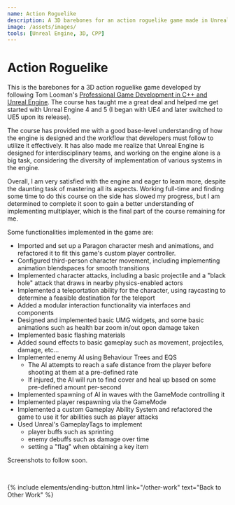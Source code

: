 ```yaml
---
name: Action Roguelike
description: A 3D barebones for an action roguelike game made in Unreal Engine 4/5 and C++ following a course 
image: /assets/images/
tools: [Unreal Engine, 3D, CPP]
---
```


# Action Roguelike

This is the barebones for a 3D action roguelike game developed by following Tom Looman's [Professional Game Development in C++ and Unreal Engine](https://courses.tomlooman.com/p/unrealengine-cpp). The course has taught me a great deal and helped me get started with Unreal Engine 4 and 5 (I began with UE4 and later switched to UE5 upon its release).

The course has provided me with a good base-level understanding of how the engine is designed and the workflow that developers must follow to utilize it effectively. It has also made me realize that Unreal Engine is designed for interdisciplinary teams, and working on the engine alone is a big task, considering the diversity of implementation of various systems in the engine.

Overall, I am very satisfied with the engine and eager to learn more, despite the daunting task of mastering all its aspects. Working full-time and finding some time to do this course on the side has slowed my progress, but I am determined to complete it soon to gain a better understanding of implementing multiplayer, which is the final part of the course remaining for me.
<!-- (I already have a basic understanding of multiplayer in Unreal Engine; please see [my other post]().) -->


Some functionalities implemented in the game are:

- Imported and set up a Paragon character mesh and animations, and refactored it to fit this game's custom player controller.
- Configured third-person character movement, including implementing animation blendspaces for smooth transitions
- Implemented character attacks, including a basic projectile and a "black hole" attack that draws in nearby physics-enabled actors
- Implemented a teleportation ability for the character, using raycasting to determine a feasible destination for the teleport
- Added a modular interaction functionality via interfaces and components
- Designed and implemented basic UMG widgets, and some basic animations such as health bar zoom in/out opon damage taken
- Implemented basic flashing materials
- Added sound effects to basic gameplay such as movement, projectiles, damage, etc...
- Implemented enemy AI using Behaviour Trees and EQS
    - The AI attempts to reach a safe distance from the player before shooting at them at a pre-defined rate
    - If injured, the AI will run to find cover and heal up based on some pre-defined amount per-second
- Implemented spawning of AI in waves with the GameMode controlling it
- Implemented player respawning via the GameMode
- Implemented a custom Gameplay Ability System and refactored the game to use it for abilities such as player attacks
- Used Unreal's GameplayTags to implement
    - player buffs such as sprinting
    - enemy debuffs such as damage over time
    - setting a "flag" when obtaining a key item


Screenshots to follow soon.

<!-- 
Here are some screenshots:

<div id="kindCompanionCarousel" class="carousel slide" data-bs-theme="dark">
  <div class="carousel-indicators">
    <button type="button" data-bs-target="#kindCompanionCarousel" data-bs-slide-to="0" class="active" aria-current="true" aria-label="Slide 1"></button>
    <button type="button" data-bs-target="#kindCompanionCarousel" data-bs-slide-to="1" aria-label="Slide 2"></button>
    <button type="button" data-bs-target="#kindCompanionCarousel" data-bs-slide-to="2" aria-label="Slide 3"></button>
    <button type="button" data-bs-target="#kindCompanionCarousel" data-bs-slide-to="3" aria-label="Slide 4"></button>
    <button type="button" data-bs-target="#kindCompanionCarousel" data-bs-slide-to="4" aria-label="Slide 5"></button>
    <button type="button" data-bs-target="#kindCompanionCarousel" data-bs-slide-to="5" aria-label="Slide 6"></button>
    <button type="button" data-bs-target="#kindCompanionCarousel" data-bs-slide-to="6" aria-label="Slide 7"></button>
    <button type="button" data-bs-target="#kindCompanionCarousel" data-bs-slide-to="7" aria-label="Slide 8"></button>
  </div>
  <div class="carousel-inner">
    <div class="carousel-item active">
      <img src="/assets/images/kindcompanion/kc-home-page.png" class="d-block w-50" alt="...">
    </div>
    <div class="carousel-item">
      <img src="/assets/images/kindcompanion/kc-controlled-breathing.png" class="d-block w-50" alt="...">
    </div>
    <div class="carousel-item">
      <img src="/assets/images/kindcompanion/kc-note-example.png" class="d-block w-50" alt="...">
    </div>
    <div class="carousel-item">
      <img src="/assets/images/kindcompanion/kc-note-reminder.png" class="d-block w-50" alt="...">
    </div>
    <div class="carousel-item">
      <img src="/assets/images/kindcompanion/kc-painting.png" class="d-block w-50" alt="...">
    </div>
    <div class="carousel-item">
      <img src="/assets/images/kindcompanion/kc-settings-general.png" class="d-block w-50" alt="...">
    </div>
    <div class="carousel-item">
      <img src="/assets/images/kindcompanion/kc-settings-reminder.png" class="d-block w-50" alt="...">
    </div>
    <div class="carousel-item">
      <img src="/assets/images/kindcompanion/kc-useful-knowledge.png" class="d-block w-50" alt="...">
    </div>
  </div>
  <button class="carousel-control-prev" type="button" data-bs-target="#kindCompanionCarousel" data-bs-slide="prev"  data-bs-theme="dark">
    <span class="carousel-control-prev-icon" aria-hidden="true"></span>
    <span class="visually-hidden">Previous</span>
  </button>
  <button class="carousel-control-next" type="button" data-bs-target="#kindCompanionCarousel" data-bs-slide="next"  data-bs-theme="dark">
    <span class="carousel-control-next-icon" aria-hidden="true"></span>
    <span class="visually-hidden">Next</span>
  </button>
</div>
<div class="text-center">
    Kind Companion Screenshots
</div> -->

<br/>
<!-- 
*Following are some of my thoughts on the overall experience of developing the app. If you prefer to not read the rest of the post, you can go back to the portfolio home by clicking [here](/projects).* -->

<!-- 
## Background

## App Design


## What did I learn?


## Final Thoughts
 -->

<p class="text-center">
{% include elements/ending-button.html link="/other-work" text="Back to Other Work" %}
</p>